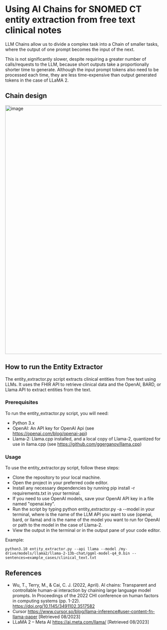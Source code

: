 # Using AI Chains for SNOMED CT entity extraction from free text clinical notes

LLM Chains allow us to divide a complex task into a Chain of smaller tasks, where the output of one prompt becomes the input of the next.

This is not significantly slower, despite requiring a greater number of calls/requests to the LLM, because short outputs take a proportionally shorter time to generate. Although the input prompt tokens also need to be processed each time, they are less time-expensive than output generated tokens in the case of LLaMA 2.

## Chain design
<img width="800" alt="image" src="https://github.com/IHTSDO/llm-chain-entity-extraction/assets/4990842/f90239b8-40e8-473d-9f1c-ff42f498785f">


## How to run the Entity Extractor
The entity_extractor.py script extracts clinical entities from free text using LLMs. It uses the FHIR API to retrieve clinical data and the OpenAI, BARD, or Llama API to extract entities from the text.

### Prerequisites
To run the entity_extractor.py script, you will need:
- Python 3.x
- OpenAI: An API key for OpenAI Api (see https://openai.com/blog/openai-api)
- Llama-2: Llama.cpp installed, and a local copy of Llama-2, quantized for use in llama.cpp (see https://github.com/ggerganov/llama.cpp)
  
### Usage
To use the entity_extractor.py script, follow these steps:

- Clone the repository to your local machine.
- Open the project in your preferred code editor.
- Install any necessary dependencies by running pip install -r requirements.txt in your terminal.
- If you need to use OpenAI models, save your OpenAI API key in a file named "openai.key".
- Run the script by typing python entity_extractor.py -a <api> --model <model> in your terminal, where <api> is the name of the LLM API you want to use (openai, bard, or llama) and <model> is the name of the model you want to run for OpenAI or path to the model in the case of Llama-2.
- View the output in the terminal or in the output pane of your code editor.

Example:

```
python3.10 entity_extractor.py --api llama --model /my-drive/models/llama2/llama-2-13b-chat/ggml-model-q4_0.bin --sentences=example_cases/clinical_text.txt  
```

## References

- Wu, T., Terry, M., & Cai, C. J. (2022, April). AI chains: Transparent and controllable human-ai interaction by chaining large language model prompts. In Proceedings of the 2022 CHI conference on human factors in computing systems (pp. 1-22).
https://doi.org/10.1145/3491102.3517582 
- Cursor https://www.cursor.so/blog/llama-inference#user-content-fn-llama-paper [Retrieved 08/2023]
- LLaMA 2 – Meta AI https://ai.meta.com/llama/ [Retrieved 08/2023]


